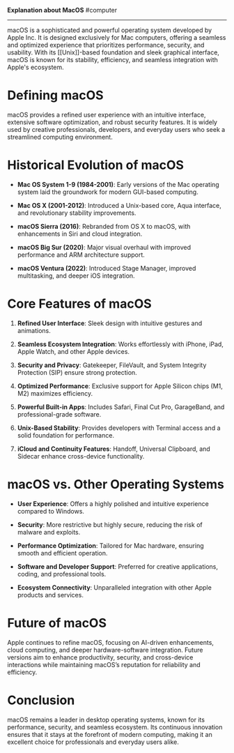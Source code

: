 **Explanation about MacOS**
#computer 

---
macOS is a sophisticated and powerful operating system developed by Apple Inc. It is designed exclusively for Mac computers, offering a seamless and optimized experience that prioritizes performance, security, and usability. With its [[Unix]]-based foundation and sleek graphical interface, macOS is known for its stability, efficiency, and seamless integration with Apple's ecosystem.

# Defining macOS

macOS provides a refined user experience with an intuitive interface, extensive software optimization, and robust security features. It is widely used by creative professionals, developers, and everyday users who seek a streamlined computing environment.

# Historical Evolution of macOS

- **Mac OS System 1-9 (1984-2001)**: Early versions of the Mac operating system laid the groundwork for modern GUI-based computing.
    
- **Mac OS X (2001-2012)**: Introduced a Unix-based core, Aqua interface, and revolutionary stability improvements.
    
- **macOS Sierra (2016)**: Rebranded from OS X to macOS, with enhancements in Siri and cloud integration.
    
- **macOS Big Sur (2020)**: Major visual overhaul with improved performance and ARM architecture support.
    
- **macOS Ventura (2022)**: Introduced Stage Manager, improved multitasking, and deeper iOS integration.
    

# Core Features of macOS

1. **Refined User Interface**: Sleek design with intuitive gestures and animations.
    
2. **Seamless Ecosystem Integration**: Works effortlessly with iPhone, iPad, Apple Watch, and other Apple devices.
    
3. **Security and Privacy**: Gatekeeper, FileVault, and System Integrity Protection (SIP) ensure strong protection.
    
4. **Optimized Performance**: Exclusive support for Apple Silicon chips (M1, M2) maximizes efficiency.
    
5. **Powerful Built-in Apps**: Includes Safari, Final Cut Pro, GarageBand, and professional-grade software.
    
6. **Unix-Based Stability**: Provides developers with Terminal access and a solid foundation for performance.
    
7. **iCloud and Continuity Features**: Handoff, Universal Clipboard, and Sidecar enhance cross-device functionality.
    

# macOS vs. Other Operating Systems

- **User Experience**: Offers a highly polished and intuitive experience compared to Windows.
    
- **Security**: More restrictive but highly secure, reducing the risk of malware and exploits.
    
- **Performance Optimization**: Tailored for Mac hardware, ensuring smooth and efficient operation.
    
- **Software and Developer Support**: Preferred for creative applications, coding, and professional tools.
    
- **Ecosystem Connectivity**: Unparalleled integration with other Apple products and services.
    

# Future of macOS

Apple continues to refine macOS, focusing on AI-driven enhancements, cloud computing, and deeper hardware-software integration. Future versions aim to enhance productivity, security, and cross-device interactions while maintaining macOS’s reputation for reliability and efficiency.

# Conclusion

macOS remains a leader in desktop operating systems, known for its performance, security, and seamless ecosystem. Its continuous innovation ensures that it stays at the forefront of modern computing, making it an excellent choice for professionals and everyday users alike.